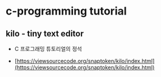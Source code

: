 # c-programming tutorial
## kilo - tiny text editor

* C 프로그래밍 튜토리얼의 정석

* [https://viewsourcecode.org/snaptoken/kilo/index.html](https://viewsourcecode.org/snaptoken/kilo/index.html)